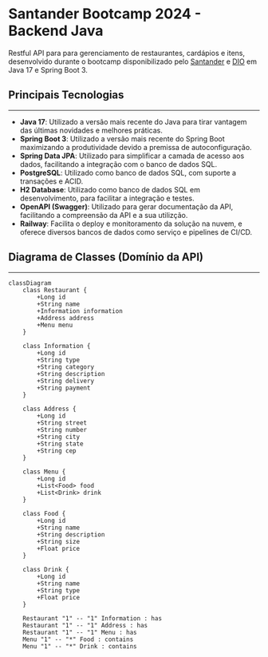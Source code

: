 # Santander Bootcamp 2024 - Backend Java

Restful API para para gerenciamento de restaurantes, cardápios e itens, desenvolvido durante o bootcamp disponibilizado pelo [Santander](https://www.santanderopenacademy.com) e [DIO](https://web.dio.me) em Java 17 e Spring Boot 3.

## Principais Tecnologias

---

- **Java 17**: Utilizado a versão mais recente do Java para tirar vantagem das últimas novidades e melhores práticas.
- **Spring Boot 3**: Utilizado a versão mais recente do Spring Boot maximizando a produtividade devido a premissa de autoconfiguração.
- **Spring Data JPA**: Utilizado para simplificar a camada de acesso aos dados, facilitando a integração com o banco de dados SQL.
- **PostgreSQL**: Utilizado como banco de dados SQL, com suporte a transações e ACID.
- **H2 Database**: Utilizado como banco de dados SQL em desenvolvimento, para facilitar a integração e testes.
- **OpenAPI (Swagger)**: Utilizado para gerar documentação da API, facilitando a compreensão da API e a sua utilizção.
- **Railway**: Facilita o deploy e monitoramento da solução na nuvem, e oferece diversos bancos de dados como serviço e pipelines de CI/CD.

## Diagrama de Classes (Domínio da API)

---

```mermaid
classDiagram
    class Restaurant {
        +Long id
        +String name
        +Information information
        +Address address
        +Menu menu 
    }
      
    class Information {
        +Long id
        +String type
        +String category
        +String description
        +String delivery
        +String payment
    }  
        
    class Address {
        +Long id
        +String street
        +String number
        +String city
        +String state
        +String cep
    }
        
    class Menu {
        +Long id
        +List<Food> food
        +List<Drink> drink
    }
        
    class Food {
        +Long id
        +String name
        +String description
        +String size
        +Float price
    }
        
    class Drink {
        +Long id
        +String name
        +String type
        +Float price
    }
        
    Restaurant "1" -- "1" Information : has
    Restaurant "1" -- "1" Address : has
    Restaurant "1" -- "1" Menu : has
    Menu "1" -- "*" Food : contains
    Menu "1" -- "*" Drink : contains
```